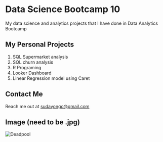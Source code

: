 # Data Science Bootcamp 10
My data science and analytics projects that I have done in Data Analytics Bootcamp

## My Personal Projects
1. SQL Supermarket analysis
2. SQL churn analysis
3. R Programing
4. Looker Dashboard
5. Linear Regression model using Caret

## Contact Me
Reach me out at sudayongc@gmail.com

## Image (need to be .jpg)
![Deadpool](https://i.pinimg.com/736x/d6/f8/d7/d6f8d7b5cc1fca0665359e2b99458d41.jpg)

